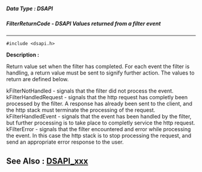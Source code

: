 ##### Data Type : DSAPI
##### FilterReturnCode - DSAPI Values returned from a filter event
---
```
#include <dsapi.h>
```
**Description :**

Return value set when the filter has completed.  For each event the filter is 
handling, a return value must be sent to signify further action.  The values to 
return are defined below.

kFilterNotHandled - signals that the filter did not process the event.
kFilterHandledRequest - signals that the http request has completly been 
processed by the filter. A response has already been sent to the client, and 
the http stack must terminate the processing of the request.
kFilterHandledEvent - signals that the event has been handled by the filter, 
but further processing is to take place to completly service the http request.
kFilterError - signals that the filter encountered and error while processing 
the event. In this case the http stack is to stop processing the request, and 
send an appropriate error response to the user.

**See Also :**
[DSAPI_xxx](/domino-c-api-docs/reference/Symb/DSAPI_xxx)
---
